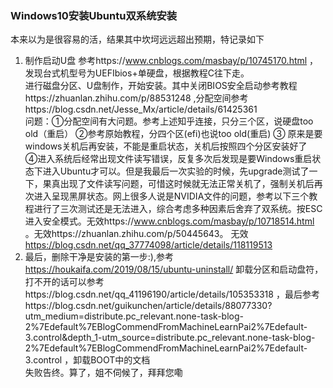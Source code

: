 ### Windows10安装Ubuntu双系统安装
本来以为是很容易的活，结果其中坎坷远远超出预期，特记录如下
1. 制作启动U盘
参考https://www.cnblogs.com/masbay/p/10745170.html ，发现台式机型号为UEFIbios+单硬盘，根据教程C往下走。  
进行磁盘分区、U盘制作，开始安装。其中关闭BIOS安全启动参考教程https://zhuanlan.zhihu.com/p/88531248 ,分配空间参考https://blog.csdn.net/Jesse_Mx/article/details/61425361   
问题：①分配空间有大问题。参考上述知乎连接，只分三个区，说硬盘too old（重启） ②参考原始教程，分四个区(efi)也说too old(重启) ③ 原来是要windows关机后再安装，不能是重启状态，关机后按照四个分区安装好了  
④进入系统后经常出现文件读写错误，反复多次后发现是要Windows重启状态下进入Ubuntu才可以。但是我最后一次实验的时候，先upgrade测试了一下，果真出现了文件读写问题，可惜这时候就无法正常关机了，强制关机后再次进入呈现黑屏状态。网上很多人说是NVIDIA文件的问题，参考以下三个教程进行了三次测试还是无法进入，综合考虑多种因素后舍弃了双系统。按ESC进入安全模式。无效https://www.cnblogs.com/masbay/p/10718514.html 。无效https://zhuanlan.zhihu.com/p/50445643。  无效 https://blog.csdn.net/qq_37774098/article/details/118119513  
2. 最后，删除干净是安装的第一步:),参考 https://houkaifa.com/2019/08/15/ubuntu-uninstall/ 卸载分区和启动盘符，打不开的话可以参考https://blog.csdn.net/qq_41196190/article/details/105353318 ，最后参考https://blog.csdn.net/guikunchen/article/details/88077330?utm_medium=distribute.pc_relevant.none-task-blog-2%7Edefault%7EBlogCommendFromMachineLearnPai2%7Edefault-3.control&depth_1-utm_source=distribute.pc_relevant.none-task-blog-2%7Edefault%7EBlogCommendFromMachineLearnPai2%7Edefault-3.control ，卸载BOOT中的文档  
失败告终。算了，姐不伺候了，拜拜您嘞
